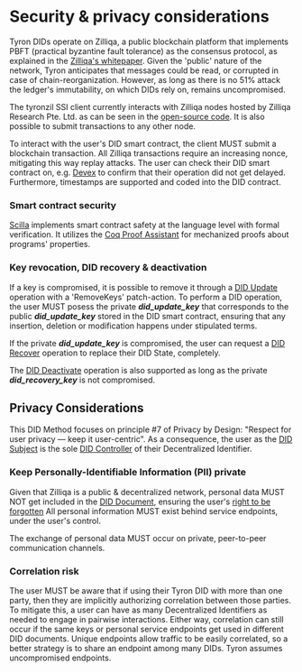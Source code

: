 # Security & privacy considerations

Tyron DIDs operate on Zilliqa, a public blockchain platform that implements PBFT (practical byzantine fault tolerance) as the consensus protocol, as explained in the [Zilliqa's whitepaper](https://docs.zilliqa.com/whitepaper.pdf). Given the 'public' nature of the network, Tyron anticipates that messages could be read, or corrupted in case of chain-reorganization. However, as long as there is no 51% attack the ledger's immutability, on which DIDs rely on, remains uncompromised.

The tyronzil SSI client currently interacts with Zilliqa nodes hosted by Zilliqa Research Pte. Ltd. as can be seen in the [open-source code](https://github.com/tralcanx/tyronzil). It is also possible to submit transactions to any other node.

To interact with the user's DID smart contract, the client MUST submit a blockchain transaction. All Zilliqa transactions require an increasing nonce, mitigating this way replay attacks. The user can check their DID smart contract on, e.g. [Devex](https://devex.zilliqa.com/?network=https%3A%2F%2Fapi.zilliqa.com) to confirm that their operation did not get delayed. Furthermore, timestamps are supported and coded into the DID contract.

### Smart contract security

[Scilla](https://learnscilla.com/home) implements smart contract safety at the language level with formal verification.  It utilizes the [Coq Proof Assistant](https://coq.inria.fr/) for mechanized proofs about programs' properties.

### Key revocation, DID recovery & deactivation

If a key is compromised, it is possible to remove it through a [DID Update](./CRUD-operations/did-update.md) operation with a 'RemoveKeys' patch-action. To perform a DID operation, the user MUST posess the private ***did_update_key*** that corresponds to the public ***did_update_key*** stored in the DID smart contract, ensuring that any insertion, deletion or modification happens under stipulated terms.

If the private ***did_update_key*** is compromised, the user can request a [DID Recover](./CRUD-operations/did-recover.md) operation to replace their DID State, completely.

The [DID Deactivate](./CRUD-operations/did-deactivate.md) operation is also supported as long as the private ***did_recovery_key*** is not compromised.

## Privacy Considerations

This DID Method focuses on principle #7 of Privacy by Design: "Respect for user privacy — keep it user-centric". As a consequence, the user as the [DID Subject](./W3C-dids.md#did-subject) is the sole [DID Controller](./W3C-dids.md#did-controller) of their Decentralized Identifier.

### Keep Personally-Identifiable Information (PII) private

Given that Zilliqa is a public & decentralized network, personal data MUST NOT get included in the [DID Document](./did-document.md), ensuring the user's [right to be forgotten](https://en.wikipedia.org/wiki/Right_to_be_forgotten) All personal information MUST exist behind service endpoints, under the user's control.

The exchange of personal data MUST occur on private, peer-to-peer communication channels.

### Correlation risk

The user MUST be aware that if using their Tyron DID with more than one party, then they are implicitly authorizing correlation between those parties. To mitigate this, a user can have as many Decentralized Identifiers as needed to engage in pairwise interactions. Either way, correlation can still occur if the same keys or personal service endpoints get used in different DID documents. Unique endpoints allow traffic to be easily correlated, so a better strategy is to share an endpoint among many DIDs. Tyron assumes uncompromised endpoints.
